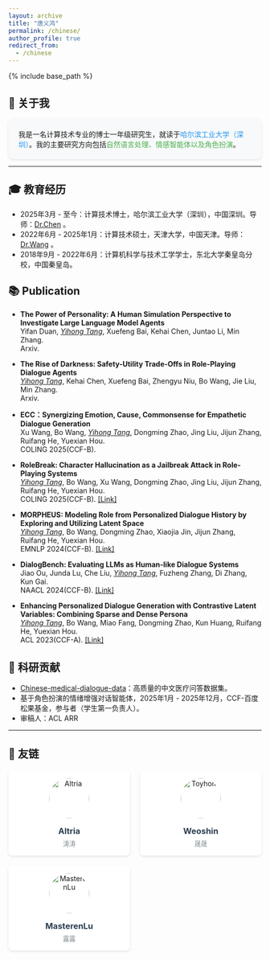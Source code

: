 ```yaml
---
layout: archive
title: "唐义鸿"
permalink: /chinese/
author_profile: true
redirect_from:
  - /chinese
---
```


{% include base_path %}

<!-- 🌱 唐义鸿的主页 -->

## 🌟 关于我 
<div style="background: #f8f9fa; padding: 20px; border-radius: 10px; box-shadow: 0 2px 5px rgba(0,0,0,0.1);">
我是一名计算技术专业的博士一年级研究生，就读于<span style="color: #2196F3; font-weight: 500;">哈尔滨工业大学（深圳）</span>。我的主要研究方向包括<span style="color: #4CAF50;">自然语言处理、情感智能体以及角色扮演</span>。
</div>

-------------

## 🎓 教育经历
- 2025年3月 - 至今：计算技术博士，哈尔滨工业大学（深圳），中国深圳。导师：[Dr.Chen](https://faculty.hitsz.edu.cn/chenkehai) 。
- 2022年6月 - 2025年1月：计算技术硕士，天津大学，中国天津。导师：[Dr.Wang](https://cic.tju.edu.cn/faculty/wangbo/index.htm) 。
- 2018年9月 - 2022年6月：计算机科学与技术工学学士，东北大学秦皇岛分校，中国秦皇岛。

## 📚 Publication

- **The Power of Personality: A Human Simulation Perspective to Investigate Large Language Model Agents**  
  Yifan Duan, *<ins>Yihong Tang</ins>*, Xuefeng Bai, Kehai Chen, Juntao Li, Min Zhang.  
  Arxiv.

- **The Rise of Darkness: Safety-Utility Trade-Offs in Role-Playing Dialogue Agents**  
  *<ins>Yihong Tang</ins>*, Kehai Chen, Xuefeng Bai, Zhengyu Niu, Bo Wang, Jie Liu, Min Zhang.  
  Arxiv.

- **ECC：Synergizing Emotion, Cause, Commonsense for Empathetic Dialogue Generation**  
  Xu Wang, Bo Wang, *<ins>Yihong Tang</ins>*, Dongming Zhao, Jing Liu, Jijun Zhang, Ruifang He, Yuexian Hou.  
  COLING 2025(CCF-B). 

- **RoleBreak: Character Hallucination as a Jailbreak Attack in Role-Playing Systems**  
  *<ins>Yihong Tang</ins>*, Bo Wang, Xu Wang, Dongming Zhao, Jing Liu, Jijun Zhang, Ruifang He, Yuexian Hou.  
  COLING 2025(CCF-B). [[Link]](https://arxiv.org/pdf/2409.16727v1.pdf)

- **MORPHEUS: Modeling Role from Personalized Dialogue History by Exploring and Utilizing Latent Space**  
  *<ins>Yihong Tang</ins>*, Bo Wang, Dongming Zhao, Xiaojia Jin, Jijun Zhang, Ruifang He, Yuexian Hou.  
  EMNLP 2024(CCF-B). [[Link]](https://aclanthology.org/2024.emnlp-main.437)

- **DialogBench: Evaluating LLMs as Human-like Dialogue Systems**  
  Jiao Ou, Junda Lu, Che Liu, *<ins>Yihong Tang</ins>*, Fuzheng Zhang, Di Zhang, Kun Gai.  
  NAACL 2024(CCF-B). [[Link]](https://aclanthology.org/2024.naacl-long.341)

- **Enhancing Personalized Dialogue Generation with Contrastive Latent Variables: Combining Sparse and Dense Persona**  
  *<ins>Yihong Tang</ins>*, Bo Wang, Miao Fang, Dongming Zhao, Kun Huang, Ruifang He, Yuexian Hou.  
  ACL 2023(CCF-A). [[Link]](https://aclanthology.org/2023.acl-long.299)

## 🔬 科研贡献
- [Chinese-medical-dialogue-data](https://github.com/Toyhom/Chinese-medical-dialogue-data)：高质量的中文医疗问答数据集。
- 基于角色扮演的情绪增强对话智能体，2025年1月 - 2025年12月，CCF-百度松果基金，参与者（学生第一负责人）。
- 审稿人：ACL ARR

---------

## 🤝 友链

<div style="display: grid; grid-template-columns: repeat(auto-fit, minmax(240px, 1fr)); gap: 20px; margin-top: 20px;">

  <div style="background: white; border-radius: 8px; padding: 15px; box-shadow: 0 2px 5px rgba(0,0,0,0.1); transition: transform 0.2s;">
    <a href="https://altria1122.github.io/" target="_blank" style="text-decoration: none; color: inherit;">
      <div style="text-align: center;">
        <img src="https://altria1122.github.io/img/Altria.png" alt="Altria" style="width: 80px; height: 80px; border-radius: 50%; object-fit: cover; margin-bottom: 10px;">
        <h3 style="margin: 5px 0; color: #2c3e50;">Altria</h3>
        <p style="margin: 0; color: #7f8c8d; font-size: 0.9em;">涛涛</p>
      </div>
    </a>
  </div>

  <div style="background: white; border-radius: 8px; padding: 15px; box-shadow: 0 2px 5px rgba(0,0,0,0.1); transition: transform 0.2s;">
    <a href="https://weoshin.github.io/" target="_blank" style="text-decoration: none; color: inherit;">
      <div style="text-align: center;">
        <img src="https://weoshin.github.io/img/avatar.jpg" alt="Toyhom" style="width: 80px; height: 80px; border-radius: 50%; object-fit: cover; margin-bottom: 10px;">
        <h3 style="margin: 5px 0; color: #2c3e50;">Weoshin</h3>
        <p style="margin: 0; color: #7f8c8d; font-size: 0.9em;">晟晟</p>
      </div>
    </a>
  </div>

  <div style="background: white; border-radius: 8px; padding: 15px; box-shadow: 0 2px 5px rgba(0,0,0,0.1); transition: transform 0.2s;">
    <a href="https://blog.masteren.top/" target="_blank" style="text-decoration: none; color: inherit;">
      <div style="text-align: center;">
        <img src="https://altria1122.github.io//img/luluAvatar.gif" alt="MasterenLu" style="width: 80px; height: 80px; border-radius: 50%; object-fit: cover; margin-bottom: 10px;">
        <h3 style="margin: 5px 0; color: #2c3e50;">MasterenLu</h3>
        <p style="margin: 0; color: #7f8c8d; font-size: 0.9em;">露露</p>
      </div>
    </a>
  </div>

</div>


